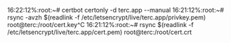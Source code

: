 16:22:12%:root:~# certbot certonly -d terc.app --manual 
16:21:12%:root:~# rsync -avzh $(readlink -f /etc/letsencrypt/live/terc.app/privkey.pem) root@terc:/root/cert.key^C
16:21:12%:root:~# rsync $(readlink -f /etc/letsencrypt/live/terc.app/cert.pem) root@terc:/root/cert.crt

